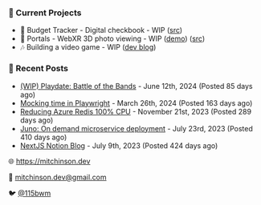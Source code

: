 ### 📌 Current Projects
- 💸 Budget Tracker - Digital checkbook - WIP ([src](https://github.com/bmitchinson/budget-entry))
- 📸 Portals - WebXR 3D photo viewing - WIP ([demo](https://portals.mitchinson.dev/)) ([src](https://github.com/bmitchinson/vr-jpg-viewer-webxr))
- 🎶 Building a video game - WIP ([dev blog](https://blog.mitchinson.dev/playdate-dev-one))

### 📝 Recent Posts

- [(WIP) Playdate: Battle of the Bands](https://blog.mitchinson.dev/playdate-dev-one) - June 12th, 2024 (Posted 85 days ago)
- [Mocking time in Playwright](https://blog.mitchinson.dev/playwright-mock-time) - March 26th, 2024 (Posted 163 days ago)
- [Reducing Azure Redis 100% CPU](https://blog.mitchinson.dev/redis-cpu) - November 21st, 2023 (Posted 289 days ago)
- [Juno: On demand microservice deployment](https://blog.mitchinson.dev/juno) - July 23rd, 2023 (Posted 410 days ago)
- [NextJS Notion Blog](https://blog.mitchinson.dev/blog-2023) - July 9th, 2023 (Posted 424 days ago)

🌐 https://mitchinson.dev

💌 mitchinson.dev@gmail.com

🐦 [@115bwm](https://twitter.com/115bwm)
